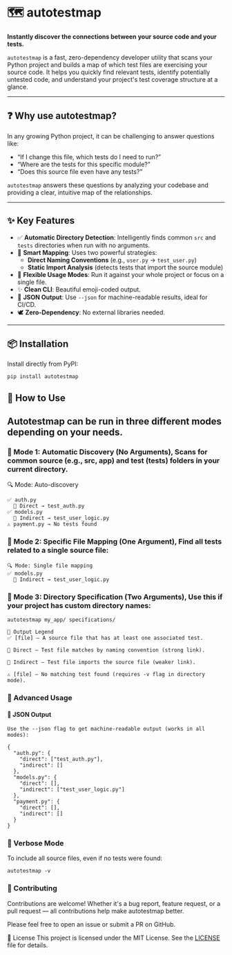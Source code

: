 # 🗺️ autotestmap

**Instantly discover the connections between your source code and your tests.**

`autotestmap` is a fast, zero-dependency developer utility that scans your Python project and builds a map of which test files are exercising your source code. It helps you quickly find relevant tests, identify potentially untested code, and understand your project's test coverage structure at a glance.


---

## ❓ Why use autotestmap?

In any growing Python project, it can be challenging to answer questions like:

- “If I change this file, which tests do I need to run?”
- “Where are the tests for this specific module?”
- “Does this source file even have any tests?”

`autotestmap` answers these questions by analyzing your codebase and providing a clear, intuitive map of the relationships.

---

## ✨ Key Features

- ✅ **Automatic Directory Detection**: Intelligently finds common `src` and `tests` directories when run with no arguments.
- 🧠 **Smart Mapping**: Uses two powerful strategies:
  - **Direct Naming Conventions** (e.g., `user.py` → `test_user.py`)
  - **Static Import Analysis** (detects tests that import the source module)
- 🚀 **Flexible Usage Modes**: Run it against your whole project or focus on a single file.
- ✨ **Clean CLI**: Beautiful emoji-coded output.
- 🤖 **JSON Output**: Use `--json` for machine-readable results, ideal for CI/CD.
- 🕊️ **Zero-Dependency**: No external libraries needed.

---

## 📦 Installation

Install directly from PyPI:

```
pip install autotestmap
```
## 🚀 How to Use
Autotestmap can be run in three different modes depending on your needs.
---

### 🔹 Mode 1: Automatic Discovery (No Arguments), Scans for common source (e.g., src, app) and test (tests) folders in your current directory.


🔍 Mode: Auto-discovery
```
✅ auth.py
  🔗 Direct → test_auth.py
✅ models.py
  🔎 Indirect → test_user_logic.py
⚠️ payment.py → No tests found
```
### 🔹 Mode 2: Specific File Mapping (One Argument), Find all tests related to a single source file:
```
🔍 Mode: Single file mapping
✅ models.py
  🔎 Indirect → test_user_logic.py

```

### 🔹 Mode 3: Directory Specification (Two Arguments), Use this if your project has custom directory names:

```
autotestmap my_app/ specifications/
```

```
🧾 Output Legend
✅ [file] – A source file that has at least one associated test.

🔗 Direct – Test file matches by naming convention (strong link).

🔎 Indirect – Test file imports the source file (weaker link).

⚠️ [file] – No matching test found (requires -v flag in directory mode).
```

### 🔧 Advanced Usage
#### 🧪 JSON Output
```
Use the --json flag to get machine-readable output (works in all modes):
```
```
{
  "auth.py": {
    "direct": ["test_auth.py"],
    "indirect": []
  },
  "models.py": {
    "direct": [],
    "indirect": ["test_user_logic.py"]
  },
  "payment.py": {
    "direct": [],
    "indirect": []
  }
}
```

### 📣 Verbose Mode
To include all source files, even if no tests were found:
```
autotestmap -v
```
### 🤝 Contributing
Contributions are welcome! Whether it's a bug report, feature request, or a pull request — all contributions help make autotestmap better.

Please feel free to open an issue or submit a PR on GitHub.

📄 License
This project is licensed under the MIT License.
See the [LICENSE](LICENSE) file for details.